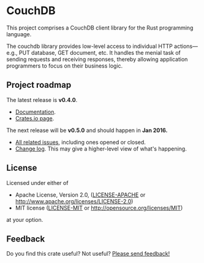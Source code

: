 # CouchDB

This project comprises a CouchDB client library for the Rust programming
language.

The couchdb library provides low-level access to individual HTTP
actions—e.g., PUT database, GET document, etc. It handles the menial
task of sending requests and receiving responses, thereby allowing
application programmers to focus on their business logic.

## Project roadmap

The latest release is **v0.4.0**.

* [Documentation](https://couchdb-rs.github.io/couchdb/doc/v0.4.0/couchdb/index.html).
* [Crates.io page](https://crates.io/crates/couchdb/).

The next release will be **v0.5.0** and should happen in **Jan 2016.**

* [All related
  issues](https://github.com/couchdb-rs/couchdb/issues?q=milestone%3Av0.5.0+),
  including ones opened or closed. 
* [Change
  log](https://github.com/couchdb-rs/couchdb/blob/master/CHANGELOG.md).
  This may give a higher-level view of what's happening.

## License

Licensed under either of

* Apache License, Version 2.0, ([LICENSE-APACHE](LICENSE-APACHE) or
  http://www.apache.org/licenses/LICENSE-2.0)
* MIT license ([LICENSE-MIT](LICENSE-MIT) or
  http://opensource.org/licenses/MIT)

at your option.

## Feedback

Do you find this crate useful? Not useful? [Please send
feedback!](mailto:c.m.brandenburg@gmail.com)
